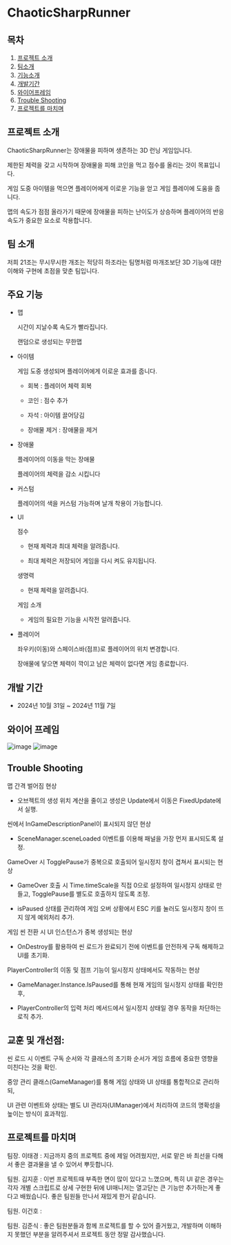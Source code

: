 # ChaoticSharpRunner
## 목차
1. [프로젝트 소개](#프로젝트-소개)
2. [팀소개](#팀-소개)
3. [기능소개](#주요-기능)
4. [개발기간](#개발-기간)
5. [와이어프레임](#와이어-프레임)
6. [Trouble Shooting](#trouble-shooting)
7. [프로젝트를 마치며](#프로젝트를-마치며)

## 프로젝트 소개
ChaoticSharpRunner는 장애물을 피하며 생존하는 3D 런닝 게임입니다.

제한된 체력을 갖고 시작하며 장애물을 피해 코인을 먹고 점수를 올리는 것이 목표입니다.

게임 도중 아이템을 먹으면 플레이어에게 이로운 기능을 얻고 게임 플레이에 도움을 줍니다.

맵의 속도가 점점 올라가기 때문에 장애물을 피하는 난이도가 상승하며 플레이어의 반응속도가 중요한 요소로 작용합니다.

## 팀 소개
저희 21조는 무시무시한 개조는 적당히 하조라는 팀명처럼 마개조보단 3D 기능에 대한 이해와 구현에 초점을 맞춘 팀입니다.

## 주요 기능
- 맵
  
  시간이 지날수록 속도가 빨라집니다.
  
  랜덤으로 생성되는 무한맵

- 아이템
  
  게임 도중 생성되며 플레이어에게 이로운 효과를 줍니다.
  
  - 회복 : 플레이어 체력 회복
  
  - 코인 : 점수 추가
  
  - 자석 : 아이템 끌어당김
  
  - 장애물 제거 : 장애물을 제거

- 장애물
  
  플레이어의 이동을 막는 장애물
  
  플레이어의 체력을 감소 시킵니다
  
- 커스텀
  
  플레이어의 색을 커스텀 가능하며 날개 착용이 가능합니다.
  
- UI
  
  점수
  - 현재 체력과 최대 체력을 알려줍니다.
    
  - 최대 체력은 저장되어 게임을 다시 켜도 유지됩니다.
    
  생명력
  - 현재 체력을 알려줍니다.
    
  게임 소개
  - 게임의 필요한 기능을 시작전 알려줍니다.

- 플레이어
  
  좌우키(이동)와 스페이스바(점프)로 플레이어의 위치 변경합니다.
  
  장애물에 닿으면 체력이 깍이고 남은 체력이 없다면 게임 종료합니다.
  
## 개발 기간
- 2024년 10월 31일 ~ 2024년 11월 7일

## 와이어 프레임
![image](https://github.com/user-attachments/assets/6b728e6c-8111-467e-9ffe-2b5df865a61e)
![image](https://github.com/user-attachments/assets/5d871d79-7787-4b9a-8daf-442481a8b078)

## Trouble Shooting
맵 간격 벌어짐 현상 

- 오브젝트의 생성 위치 계산을 줄이고 생성은 Update에서 이동은 FixedUpdate에서 실행.

씬에서 InGameDescriptionPanel이 표시되지 않던 현상 

- SceneManager.sceneLoaded 이벤트를 이용해 패널을 가장 먼저 표시되도록 설정.

GameOver 시 TogglePause가 중복으로 호출되어 일시정지 창이 겹쳐서 표시되는 현상

- GameOver 호출 시 Time.timeScale을 직접 0으로 설정하여 일시정지 상태로 만들고, TogglePause를 별도로 호출하지 않도록 조정.

- isPaused 상태를 관리하여 게임 오버 상황에서 ESC 키를 눌러도 일시정지 창이 뜨지 않게 예외처리 추가.

게임 씬 전환 시 UI 인스턴스가 중복 생성되는 현상

- OnDestroy를 활용하여 씬 로드가 완료되기 전에 이벤트를 안전하게 구독 해제하고 UI를 초기화.

PlayerController의 이동 및 점프 기능이 일시정지 상태에서도 작동하는 현상

- GameManager.Instance.IsPaused를 통해 현재 게임의 일시정지 상태를 확인한 후,

- PlayerController의 입력 처리 메서드에서 일시정지 상태일 경우 동작을 차단하는 로직 추가.

## 교훈 및 개선점:
씬 로드 시 이벤트 구독 순서와 각 클래스의 초기화 순서가 게임 흐름에 중요한 영향을 미친다는 것을 확인.

중앙 관리 클래스(GameManager)를 통해 게임 상태와 UI 상태를 통합적으로 관리하되,

UI 관련 이벤트와 상태는 별도 UI 관리자(UIManager)에서 처리하여 코드의 명확성을 높이는 방식이 효과적임.

## 프로젝트를 마치며
팀장. 이태경 : 지금까지 중의 프로젝트 중에 제일 어려웠지만, 서로 맡은 바 최선을 다해서 좋은 결과물을 낼 수 있어서 뿌듯합니다.

팀원. 김지훈 : 이번 프로젝트때 부족한 면이 많이 있다고 느꼈으며, 특히 UI 같은 경우는 각자 개별 스크립트로 상세 구현한 뒤에 UI매니저는 열고닫는 큰 기능만 추가하는게 좋다고 배웠습니다. 좋은 팀원들 만나서 재밌게 한거 같습니다.

팀원. 이건호 : 

팀원. 김준식 : 좋은 팀원분들과 함께 프로젝트를 할 수 있어 즐거웠고, 개발하며 이해하지 못했던 부분을 알려주셔서 프로젝트 동안 정말 감사했습니다.
